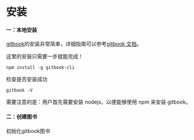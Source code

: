 # 安装

#### 一：本地安装

[gitbook](https://github.com/GitbookIO/gitbook)的安装非常简单，详细指南可以参考[gitbook 文档](https://github.com/GitbookIO/gitbook)。

这里的安装只需要一步就能完成！

```
npm install -g gitbook-cli
```

检查是否安装成功

```
gitbook -V
```

需要注意的是：用户首先需要安装 nodejs，以便能够使用 npm 来安装 gitbook。

#### 二：创建图书

初始化gitbook图书



